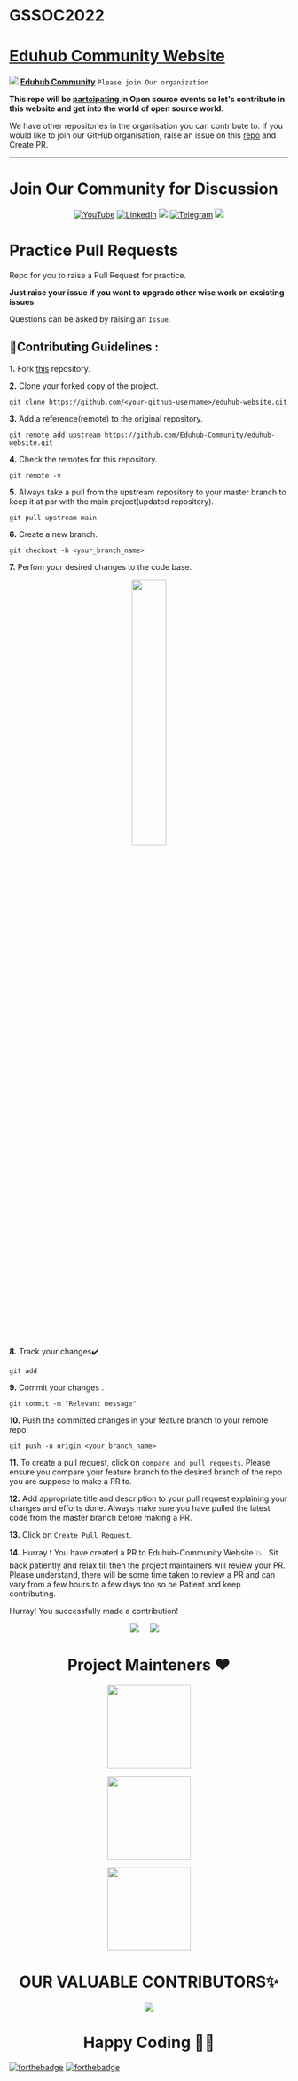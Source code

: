 # GSSOC2022
# [Eduhub Community Website](https://eduhubcommunity.tech/eduhub-website/) 
![](https://media-exp1.licdn.com/dms/image/C561BAQGHkaBU59EqbQ/company-background_10000/0/1625329990412?e=1637859600&v=beta&t=NCpLhsLu3BarBeEiz45qOjlxfB7qJaFIQKCFRsxRZNs)
[**Eduhub Community**](https://eduhubcommunity.tech/)
`Please join Our organization`

<b>This repo will be <u> partcipating </u> in Open source events so let's contribute in this website and get into the world of open source **world**.</b>

We have other repositories in the organisation you can contribute to. If you would like to join our GitHub organisation, raise an issue on this [repo](https://github.com/Eduhub-Community/support) and Create PR.

---

# Join Our Community for Discussion

<div align="center">

<a  href="https://www.youtube.com/channel/UCPpG3qqMH_0QDvSzHyjjZJQ" target="_blank"><img alt="YouTube" src="https://img.shields.io/badge/Youtube-%23FF0000.svg?style=for-the-badge&logo=YouTube&logoColor=white" /></a>
<a  href="https://www.linkedin.com/company/eduhub-community" target="_blank"><img alt="LinkedIn" src="https://img.shields.io/badge/linkedin%20-%230077B5.svg?&style=for-the-badge&logo=linkedin&logoColor=white" /></a>
[<img src = "https://img.shields.io/badge/instagram-%23E4405F.svg?&style=for-the-badge&logo=instagram&logoColor=white">](https://instagram.com/eduhub_community)
<a  href="https://t.me/joinchat/0Y0nT-yXjGxmM2Vl"><img alt=" Telegram" src="https://img.shields.io/badge/Telegram-2CA5E0?style=for-the-badge&logo=telegram&logoColor=white"></a>
[<img src = "https://img.shields.io/badge/discord-%23E4405F.svg?&style=for-the-badge&logo=discord&logoColor=white">](https://discord.gg/pdFu2waA3U)

</div>


#  Practice Pull Requests

Repo for you to raise a Pull Request for practice.

**Just raise your issue if you want to upgrade other wise work on exsisting issues**

Questions can be asked by raising an `Issue`.

## 📌Contributing Guidelines :

**1.** Fork [this](https://github.com/Eduhub-Community/eduhub-website) repository.

**2.** Clone your forked copy of the project.

```
git clone https://github.com/<your-github-username>/eduhub-website.git
```

**3.** Add a reference(remote) to the original repository.

```
git remote add upstream https://github.com/Eduhub-Community/eduhub-website.git
```

**4.** Check the remotes for this repository.

```
git remote -v
```

**5.** Always take a pull from the upstream repository to your master branch to keep it at par with the main project(updated repository).

```
git pull upstream main
```

**6.** Create a new branch.

```
git checkout -b <your_branch_name>
```

**7.** Perfom your desired changes to the code base.

<p align="center"><img width=35% src="https://media2.giphy.com/media/L1R1tvI9svkIWwpVYr/giphy.gif?cid=ecf05e47pzi2rpig0vc8pjusra8hiai1b91zgiywvbubu9vu&rid=giphy.gif"></p>

**8.** Track your changes:heavy_check_mark:

```
git add .
```

**9.** Commit your changes .

```
git commit -m "Relevant message"
```

**10.** Push the committed changes in your feature branch to your remote repo.

```
git push -u origin <your_branch_name>
```

**11.** To create a pull request, click on `compare and pull requests`. Please ensure you compare your feature branch to the desired branch of the repo you are suppose to make a PR to.

**12.** Add appropriate title and description to your pull request explaining your changes and efforts done. Always make sure you have pulled the latest code from the master branch before making a PR.

**13.** Click on `Create Pull Request`.

**14.** Hurray ❗ You have created a PR to Eduhub-Community Website 💥 . Sit back patiently and relax till then the project maintainers will review your PR. Please understand, there will be some time taken to review a PR and can vary from a few hours to a few days too so be Patient and keep contributing.

Hurray! You successfully made a contribution!

<p align="center">
  <a target="_blank"href="https://www.linkedin.com/company/eduhub-community"><img src="https://img.shields.io/badge/linkedin-%230077B5.svg?&style=for-the-badge&logo=linkedin&logoColor=white" /></a>&nbsp;&nbsp;&nbsp;&nbsp;
 <a href="mailto:eduhub.community@gmail.com?subject=Hello%20Harsh,%20From%20Github"><img src="https://img.shields.io/badge/gmail-%23D14836.svg?&style=for-the-badge&logo=gmail&logoColor=white" /></a>&nbsp;&nbsp;&nbsp;&nbsp;

</p>

<h1 align=center> Project Mainteners ❤️ </h1>
<p align="center">
  <a href="https://github.com/SahityaRoy"><img src="https://avatars.githubusercontent.com/u/72821604?v=4" width=150px height=150px /></a> 
	<p align="center">
  <a href="https://github.com/Anuradha0501"><img src="https://avatars.githubusercontent.com/u/71958796?v=4" width=150px height=150px /></a> 
		
   <p align="center">
  <a href="https://github.com/neha030"><img src="https://avatars.githubusercontent.com/u/72595335?v=4" width=150px height=150px /></a> 
    
	
<h1 align=center> OUR VALUABLE CONTRIBUTORS✨ </h1>
<p align="center">
  
	
<a href="https://github.com/Eduhub-Community/upgrade-website/graphs/contributors">
  <img src="https://contrib.rocks/image?repo=Eduhub-Community/upgrade-website" />
</a>

<h1 align=center>Happy Coding 👨‍💻 </h1>
</p>

[![forthebadge](https://forthebadge.com/images/badges/built-with-love.svg)](https://forthebadge.com)
[![forthebadge](https://forthebadge.com/images/badges/built-by-developers.svg)](https://forthebadge.com)

